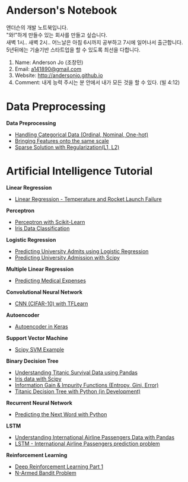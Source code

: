 # Anderson's Notebook

앤더슨의 개발 노트북입니다.<br>
"와!"하게 만들수 있는 회사를 만들고 싶습니다. <br>
새벽 1시.. 새벽 2시.. 어느날은 아침 6시까지 공부하고 7시에 일어나서 출근합니다.<br>
5년뒤에는 기술기반 스타트업을 할 수 있도록 최선을 다합니다. 


1. Name: Anderson Jo (조창민)
2. Email: a141890@gmail.com
3. Website: http://andersonjo.github.io
4. Comment: 내게 능력 주시는 분 안에서 내가 모든 것을 할 수 있다. (빌 4:12)


# Data Preprocessing

**Data Preprocessing**

* [Handling Categorical Data (Ordinal, Nominal, One-hot)](https://github.com/AndersonJo/neo-notebook/blob/master/001%20Data%20Preprocessing/01%20Handling%20Categorical%20Data%20(Ordinal%2C%20Nominal%2C%20One-hot)/01%20Handling%20Categorical%20Data%2001%20(nominal%2C%20ordinal%2C%20one-hot).ipynb)
* [Bringing Features onto the same scale](https://github.com/AndersonJo/neo-notebook/blob/master/001%20Data%20Preprocessing/02%20Feature%20Scaling/01%20Bringing%20Features%20onto%20the%20same%20scale%20(Normalization%2C%20Standardization).ipynb)
* [Sparse Solution with Regularization(L1, L2)](https://github.com/AndersonJo/neo-notebook/blob/master/001%20Data%20Preprocessing/03%20Regularization/01%20Sparse%20Solution%20with%20Regularization%20(Overfitting).ipynb)



# Artificial Intelligence Tutorial 

**Linear Regression**

* [Linear Regression - Temperature and Rocket Launch Failure](https://github.com/AndersonJo/neo-notebook/blob/master/Artificial%20Intelligence%20Tutorial/0000%20Linear%20Regression/Linear%20Regression%20-%20Temperature%20and%20Rocket%20Launch%20Failure.ipynb)

**Perceptron**

* [Perceptron with Scikit-Learn](https://github.com/AndersonJo/neo-notebook/blob/master/Artificial%20Intelligence%20Tutorial/0002%20Perceptron%20(mini-batch%20gradient%20descent)/Iris%20data%20classfication%20with%20Scikit-Learn.ipynb)
* [Iris Data Classification](https://github.com/AndersonJo/neo-notebook/blob/master/Artificial%20Intelligence%20Tutorial/0002%20Perceptron%20(mini-batch%20gradient%20descent)/Iris%20data%20classification%20-%20(perceptron%2C%20sigmoid%2C%20mini-batch%20gradient%20descent).ipynb)

**Logistic Regression**

* [Predicting University Admits using Logistic Regression](https://github.com/AndersonJo/neo-notebook/blob/master/Artificial%20Intelligence%20Tutorial/0003%20Logistic%20Regression/02%20Predicting%20University%20Admission%20with%20Python.ipynb)
* [Predicting University Admission with Scipy](https://github.com/AndersonJo/neo-notebook/blob/master/Artificial%20Intelligence%20Tutorial/0003%20Logistic%20Regression/03%20Predicting%20University%20Admission%20with%20Scipy.ipynb)

**Multiple Linear Regression**

* [Predicting Medical Expenses](https://github.com/AndersonJo/neo-notebook/blob/master/Artificial%20Intelligence%20Tutorial/0004%20Multiple%20Linear%20Regression/Multiple%20Linear%20Regression%20-%20Predicting%20Medical%20Expenses.ipynb)

**Convolutional Neural Network**

* [CNN (CIFAR-10) with TFLearn](https://github.com/AndersonJo/neo-notebook/blob/master/Artificial%20Intelligence%20Tutorial/0100%20Convolutional%20Neural%20Network/CNN%20(CIFAR-10)%20with%20TFLearn.ipynb)

**Autoencoder**

* [Autoencoder in Keras](http://localhost:8888/notebooks/Artificial%20Intelligence%20Tutorial/0005%20Autoencoder/05%20Autoencoders%20in%20Keras.ipynb)


**Support Vector Machine**

* [Scipy SVM Example](https://github.com/AndersonJo/neo-notebook/blob/master/Artificial%20Intelligence%20Tutorial/0010%20Support%20Vector%20Machines/03%20Scipy%20SVM%20Example.ipynb)


**Binary Decision Tree**

* [Understanding Titanic Survival Data using Pandas](https://github.com/AndersonJo/neo-notebook/blob/master/Artificial%20Intelligence%20Tutorial/0011%20Binary%20Decision%20Tree/01%20Understanding%20Titanic%20Survival%20Data%20using%20Pandas.ipynb)
* [Iris data with Scipy](https://github.com/AndersonJo/neo-notebook/blob/master/Artificial%20Intelligence%20Tutorial/0011%20Binary%20Decision%20Tree/02%20Iris%20data%20with%20Scipy.ipynb)
* [Information Gain & Impurity Functions (Entropy, Gini, Error)](https://github.com/AndersonJo/neo-notebook/blob/master/Artificial%20Intelligence%20Tutorial/0011%20Binary%20Decision%20Tree/05%20Information%20Gain%20%26%20Impurity%20Functions%20(Entropy%2C%20Gini%2C%20Error).ipynb)
* [Titanic Decision Tree with Python (in Development)](https://github.com/AndersonJo/neo-notebook/blob/master/Artificial%20Intelligence%20Tutorial/0011%20Binary%20Decision%20Tree/06%20Titanic%20Decision%20Tree%20with%20Python%20(in%20Development).ipynb)

**Recurrent Neural Network**

* [Predicting the Next Word with Python](https://github.com/AndersonJo/neo-notebook/blob/master/Artificial%20Intelligence%20Tutorial/0200%20RNN%20Predicting%20the%20next%20word%20via%20Python/Predicting%20the%20Next%20Word.ipynb)

**LSTM**

* [Understanding International Airline Passengers Data with Pandas](https://github.com/AndersonJo/neo-notebook/blob/master/Artificial%20Intelligence%20Tutorial/0301%20LSTM%20Recurrent%20Neural%20Networks/01%20Understanding%20International%20Airline%20Passengers%20Data%20with%20Pandas.ipynb)
* [LSTM - International Airline Passengers prediction problem](https://github.com/AndersonJo/neo-notebook/blob/master/Artificial%20Intelligence%20Tutorial/0301%20LSTM%20Recurrent%20Neural%20Networks/02%20LSTM%20-%20International%20Airline%20Passengers%20prediction%20problem.ipynb)

**Reinforcement Learning**

* [Deep Reinforcement Learning Part 1](https://github.com/AndersonJo/neo-notebook/blob/master/Artificial%20Intelligence%20Tutorial/0701%20Deep%20Reinforcement%20Learning/01%20Deep%20Reinforcement%20Learning%20Part%201.ipynb)
* [N-Armed Bandit Problem](https://github.com/AndersonJo/neo-notebook/blob/master/Artificial%20Intelligence%20Tutorial/0700%20Reinforcement%20Learning/N-Armed%20Bandit%20Problem.ipynb)
